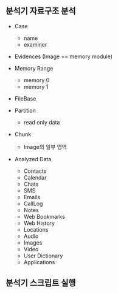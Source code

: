 ## 분석기 자료구조 분석

  * Case
    - name
    - examiner

  * Evidences (Image == memory module)

  * Memory Range
    - memory 0
    - memory 1

  * FileBase

  * Partition
    - read only data

  * Chunk
    - Image의 일부 영역

  * Analyzed Data
    - Contacts
    - Calendar
    - Chats
    - SMS
    - Emails
    - CallLog
    - Notes
    - Web Bookmarks
    - Web History
    - Locations
    - Audio
    - Images
    - Video
    - User Dictionary
    - Applications


## 분석기 스크립트 실행


